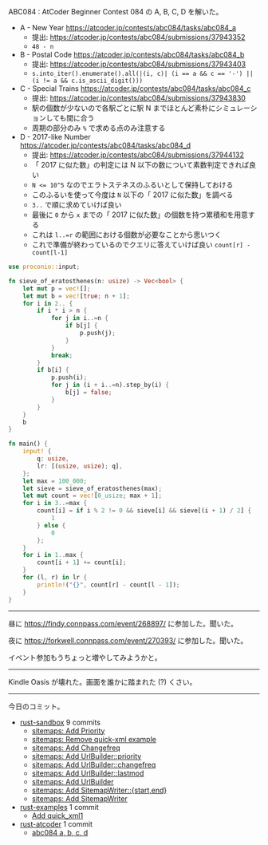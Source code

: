 ABC084 : AtCoder Beginner Contest 084 の A, B, C, D を解いた。

- A - New Year
  <https://atcoder.jp/contests/abc084/tasks/abc084_a>
  - 提出: <https://atcoder.jp/contests/abc084/submissions/37943352>
  - `48 - n`
- B - Postal Code
  <https://atcoder.jp/contests/abc084/tasks/abc084_b>
  - 提出: <https://atcoder.jp/contests/abc084/submissions/37943403>
  - `s.into_iter().enumerate().all(|(i, c)| (i == a && c == '-') || (i != a && c.is_ascii_digit()))`
- C - Special Trains
  <https://atcoder.jp/contests/abc084/tasks/abc084_c>
  - 提出: <https://atcoder.jp/contests/abc084/submissions/37943830>
  - 駅の個数が少ないので各駅ごとに駅 N までほとんど素朴にシミュレーションしても間に合う
  - 周期の部分のみ `%` で求める点のみ注意する
- D - 2017-like Number
  <https://atcoder.jp/contests/abc084/tasks/abc084_d>
  - 提出: <https://atcoder.jp/contests/abc084/submissions/37944132>
  - 「 2017 に似た数」の判定には N 以下の数について素数判定できれば良い
  - `N <= 10^5` なのでエラトステネスのふるいとして保持しておける
  - このふるいを使って今度は `N` 以下の「 2017 に似た数」を調べる
  - `3..` で順に求めていけば良い
  - 最後に `0` から `x` までの「 2017 に似た数」の個数を持つ累積和を用意する
  - これは `l..=r` の範囲における個数が必要なことから思いつく
  - これで準備が終わっているのでクエリに答えていけば良い `count[r] - count[l-1]`

```rust
use proconio::input;

fn sieve_of_eratosthenes(n: usize) -> Vec<bool> {
    let mut p = vec![];
    let mut b = vec![true; n + 1];
    for i in 2.. {
        if i * i > n {
            for j in i..=n {
                if b[j] {
                    p.push(j);
                }
            }
            break;
        }
        if b[i] {
            p.push(i);
            for j in (i + i..=n).step_by(i) {
                b[j] = false;
            }
        }
    }
    b
}

fn main() {
    input! {
        q: usize,
        lr: [(usize, usize); q],
    };
    let max = 100_000;
    let sieve = sieve_of_eratosthenes(max);
    let mut count = vec![0_usize; max + 1];
    for i in 3..=max {
        count[i] = if i % 2 != 0 && sieve[i] && sieve[(i + 1) / 2] {
            1
        } else {
            0
        };
    }
    for i in 1..max {
        count[i + 1] += count[i];
    }
    for (l, r) in lr {
        println!("{}", count[r] - count[l - 1]);
    }
}
```

---

昼に <https://findy.connpass.com/event/268897/> に参加した。聞いた。

夜に <https://forkwell.connpass.com/event/270393/> に参加した。聞いた。

イベント参加もうちょっと増やしてみようかと。

---

Kindle Oasis が壊れた。画面を誰かに踏まれた (?) くさい。

---

今日のコミット。

- [rust-sandbox](https://github.com/bouzuya/rust-sandbox) 9 commits
  - [sitemaps: Add Priority](https://github.com/bouzuya/rust-sandbox/commit/c6de4ce64cd78bd69c35c7ac732eceaa8dc2f098)
  - [sitemaps: Remove quick-xml example](https://github.com/bouzuya/rust-sandbox/commit/7c81170107cc953b7c3929d15e3a6c914745ee3d)
  - [sitemaps: Add Changefreq](https://github.com/bouzuya/rust-sandbox/commit/1588aa0800ee1f44b7bb1f7a5860b402df0377f7)
  - [sitemaps: Add UrlBuilder::priority](https://github.com/bouzuya/rust-sandbox/commit/de80084639e5960de47cb4366e2827aacd6f366b)
  - [sitemaps: Add UrlBuilder::changefreq](https://github.com/bouzuya/rust-sandbox/commit/abaf292a5c95a445579771a039a67407697ba571)
  - [sitemaps: Add UrlBuilder::lastmod](https://github.com/bouzuya/rust-sandbox/commit/a531954999e6198be1db0554edb15f4a76325a54)
  - [sitemaps: Add UrlBuilder](https://github.com/bouzuya/rust-sandbox/commit/13b6bf42ac7e524f8e8c4bf7ca14448639570742)
  - [sitemaps: Add SitemapWriter::{start,end}](https://github.com/bouzuya/rust-sandbox/commit/8c89ea1d792540c5225078bd359652b0c4584b3d)
  - [sitemaps: Add SitemapWriter](https://github.com/bouzuya/rust-sandbox/commit/65575d37e0822f80d0c2480722b580d75dd77d8d)
- [rust-examples](https://github.com/bouzuya/rust-examples) 1 commit
  - [Add quick_xml1](https://github.com/bouzuya/rust-examples/commit/99942d80c4300edf89ad9680bd7be15e3e1e579b)
- [rust-atcoder](https://github.com/bouzuya/rust-atcoder) 1 commit
  - [abc084 a, b, c, d](https://github.com/bouzuya/rust-atcoder/commit/982cecb7333a76e852adb06d502a202e4805b014)
